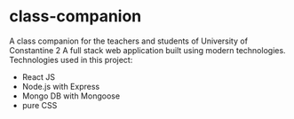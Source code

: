 # class-companion
A class companion for the teachers and students of University of Constantine 2
A full stack web application built using modern technologies.
Technologies used in this project:
- React JS
- Node.js with Express
- Mongo DB with Mongoose
- pure CSS
